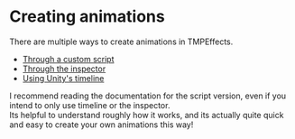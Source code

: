 # Creating animations
There are multiple ways to create animations in TMPEffects.

- [Through a custom script](creatinganimations_script.md)
- [Through the inspector](genericanimations.md)
- [Using Unity's timeline](timeline_creatinganimations.md)

I recommend reading the documentation for the script version, even if you intend to only use timeline or the inspector.  
Its helpful to understand roughly how it works, and its actually quite quick and easy to create your own animations this way!